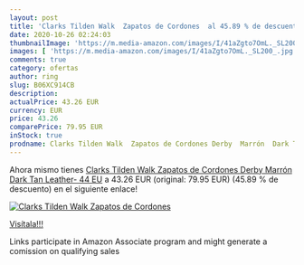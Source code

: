 ```yaml
---
layout: post
title: 'Clarks Tilden Walk  Zapatos de Cordones  al 45.89 % de descuento'
date: 2020-10-26 02:24:03
thumbnailImage: 'https://m.media-amazon.com/images/I/41aZgto7OmL._SL200_.jpg'
images: [ 'https://m.media-amazon.com/images/I/41aZgto7OmL._SL200_.jpg' ]
comments: true
category: ofertas
author: ring
slug: B06XC914CB
description:
actualPrice: 43.26 EUR
currency: EUR
price: 43.26
comparePrice: 79.95 EUR
inStock: true
prodname: Clarks Tilden Walk  Zapatos de Cordones Derby  Marrón  Dark Tan Leather-   44 EU
---
```


Ahora mismo tienes [Clarks Tilden Walk  Zapatos de Cordones Derby  Marrón  Dark Tan Leather-   44 EU](https://www.amazon.es/dp/B06XC914CB/?tag=tolees-21) a 43.26 EUR (original: 79.95 EUR) (45.89 %  de descuento) en el siguiente enlace!

[![Clarks Tilden Walk  Zapatos de Cordones ](https://m.media-amazon.com/images/I/41aZgto7OmL._SL200_.jpg)](https://www.amazon.es/dp/B06XC914CB/?tag=tolees-21)

[Visítala!!!](https://www.amazon.es/dp/B06XC914CB/?tag=tolees-21)

Links participate in Amazon Associate program and might generate a comission on qualifying sales
